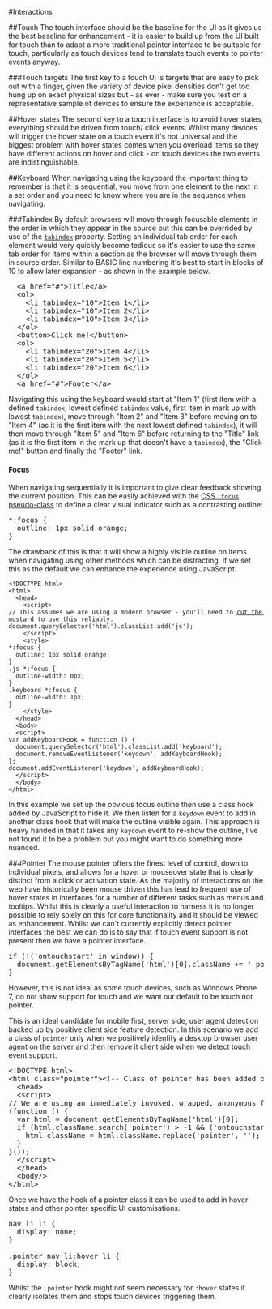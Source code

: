 #Interactions

##Touch
The touch interface should be the baseline for the UI as it gives us the best baseline for enhancement - it is easier to build up from the UI built for touch than to adapt a more traditional pointer interface to be suitable for touch, particularly as touch devices tend to translate touch events to pointer events anyway.

###Touch targets
The first key to a touch UI is targets that are easy to pick out with a finger, given the variety of device pixel densities don't get too hung up on exact physical sizes but - as ever - make sure you test on a representative sample of devices to ensure the experience is acceptable.

##Hover states
The second key to a touch interface is to avoid hover states, everything should be driven from touch/ click events.  Whilst many devices will trigger the hover state on a touch event it's not universal and the biggest problem with hover states comes when you overload items so they have different actions on hover and click - on touch devices the two events are indistinguishable.

##Keyboard
When navigating using the keyboard the important thing to remember is that it is sequential, you move from one element to the next in a set order and you need to know where you are in the sequence when navigating.

###Tabindex
By default browsers will move through focusable elements in the order in which they appear in the source but this can be overrided by use of the <a href="http://docs.webplatform.org/wiki/html/attributes/tabIndex"><code>tabindex</code></a> property.  Setting an individual tab order for each element would very quickly become tedious so it's easier to use the same tab order for items within a section as the browser will move through them in source order.  Similar to BASIC line numbering it's best to start in blocks of 10 to allow later expansion - as shown in the example below.

<pre class="code">
  &lt;a href="#"&gt;Title&lt;/a&gt;
  &lt;ol&gt;
    &lt;li tabindex="10"&gt;Item 1&lt;/li&gt;
    &lt;li tabindex="10"&gt;Item 2&lt;/li&gt;
    &lt;li tabindex="10"&gt;Item 3&lt;/li&gt;
  &lt;/ol&gt;
  &lt;button&gt;Click me!&lt;/button&gt;
  &lt;ol&gt;
    &lt;li tabindex="20"&gt;Item 4&lt;/li&gt;
    &lt;li tabindex="20"&gt;Item 5&lt;/li&gt;
    &lt;li tabindex="20"&gt;Item 6&lt;/li&gt;
  &lt;/ol&gt;
  &lt;a href="#"&gt;Footer&lt;/a&gt;
</pre>

Navigating this using the keyboard would start at "Item 1" (first item with a defined <code>tabindex</code>, lowest defined <code>tabindex</code> value, first item in mark up with lowest <code>tabindex</code>), move through "Item 2" and "Item 3" before moving on to "Item 4" (as it is the first item with the next lowest defined <code>tabindex</code>), it will then move through "Item 5" and "Item 6" before returning to the "Title" link (as it is the first item in the mark up that doesn't have a <code>tabindex</code>), the "Click me!" button and finally the "Footer" link.

#### Focus
When navigating sequentially it is important to give clear feedback showing the current position.  This can be easily achieved with the <a href="http://docs.webplatform.org/wiki/css/selectors/pseudo-classes/:focus">CSS <code>:focus</code> pseudo-class</a> to define a clear visual indicator such as a contrasting outline:

<pre class="code">
*:focus {
  outline: 1px solid orange;
}
</pre>

The drawback of this is that it will show a highly visible outline on items when navigating using other methods which can be distracting.  If we set this as the default we can enhance the experience using JavaScript.

<pre class="code"><code>&lt;!DOCTYPE html&gt;
&lt;html&gt;
  &lt;head&gt;
    &lt;script&gt;
// This assumes we are using a modern browser - you'll need to <a href="/blog/2014/03/06/cutting-the-mustard">cut the mustard</a> to use this reliably.
document.querySelector('html').classList.add('js');
    &lt;/script&gt;
    &lt;style&gt;
*:focus {
  outline: 1px solid orange;
}
.js *:focus {
  outline-width: 0px;
}
.keyboard *:focus {
  outline-width: 1px;
}
    &lt;/style&gt;
  &lt;/head&gt;
  &lt;body&gt;
  &lt;script&gt;
var addKeyboardHook = function () {
  document.querySelector('html').classList.add('keyboard');
  document.removeEventListener('keydown', addKeyboardHook);
};
document.addEventListener('keydown', addKeyboardHook);
  &lt;/script&gt;
  &lt;/body&gt;
&lt;/html&gt;</code></pre>

In this example we set up the obvious focus outline then use a class hook added by JavaScript to hide it.  We then listen for a <code>keydown</code> event to add in another class hook that will make the outline visible again.  This approach is heavy handed in that it takes any <code>keydown</code> event to re-show the outline, I've not found it to be a problem but you might want to do something more nuanced.

###Pointer
The mouse pointer offers the finest level of control, down to individual pixels, and allows for a hover or mouseover state that is clearly distinct from a click or activation state.  As the majority of interactions on the web have historically been mouse driven this has lead to frequent use of hover states in interfaces for a number of different tasks such as menus and tooltips.  Whilst this is clearly a useful interaction to harness it is no longer possible to rely solely on this for core functionality and it should be viewed as enhancement.  Whilst we can't currently explicitly detect pointer interfaces the best we can do is to say that if touch event support is not present then we have a pointer interface.

<pre class="code">
if (!('ontouchstart' in window)) {
  document.getElementsByTagName('html')[0].className += ' pointer';
}
</pre>

However, this is not ideal as some touch devices, such as Windows Phone 7, do not show support for touch and we want our default to be touch not pointer.

This is an ideal candidate for mobile first, server side, user agent detection backed up by positive client side feature detection.  In this scenario we add a class of <code>pointer</code> only when we positively identify a desktop browser user agent on the server and then remove it client side when we detect touch event support.

<pre class="code">
&lt;!DOCTYPE html&gt;
&lt;html class="pointer"&gt;&lt;!-- Class of pointer has been added by server.--&gt;
  &lt;head&gt;
  &lt;script&gt;
// We are using an immediately invoked, wrapped, anonymous function to keep the variable out of the global scope.
(function () {
  var html = document.getElementsByTagName('html')[0];
  if (html.className.search('pointer') &gt; -1 &amp;&amp; ('ontouchstart' in window || (typeof navigator.msMaxTouchPoints !== 'undefined' &amp;&amp; navigator.msMaxTouchPoints &gt; 0))) {
    html.className = html.className.replace('pointer', '');
  }
}());
  &lt;/script&gt;
  &lt;/head&gt;
  &lt;body/&gt;
&lt;/html&gt;
</pre>

Once we have the hook of a pointer class it can be used to add in hover states and other pointer specific UI customisations.

<pre class="code">
nav li li {
  display: none;
}

.pointer nav li:hover li {
  display: block;
}
</pre>

Whilst the <code>.pointer</code> hook might not seem necessary for <code>:hover</code> states it clearly isolates them and stops touch devices triggering them.
